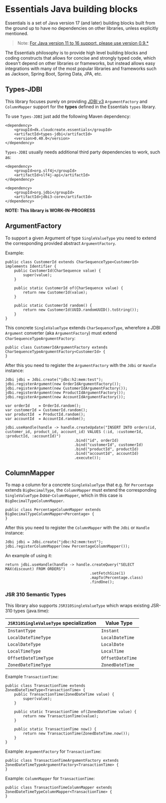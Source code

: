 # Essentials Java building blocks

Essentials is a set of Java version 17 (and later) building blocks built from the ground up to have no dependencies
on other libraries, unless explicitly mentioned.

> Note: [For Java version 11 to 16 support, please use version 0.9.*](https://github.com/cloudcreate-dk/essentials-project/tree/java11)

The Essentials philosophy is to provide high level building blocks and coding constructs that allows for concise and
strongly typed code, which doesn't depend on other libraries or frameworks, but instead allows easy integrations with
many of the most popular libraries and frameworks such as Jackson, Spring Boot, Spring Data, JPA, etc.

## Types-JDBI

This library focuses purely on providing [JDBI v3](https://jdbi.org) `ArgumentFactory` and `ColumnMapper` support for the **types** defined in the Essentials `types`
library.

To use `Types-JDBI` just add the following Maven dependency:
```
<dependency>
    <groupId>dk.cloudcreate.essentials</groupId>
    <artifactId>types-jdbi</artifactId>
    <version>0.40.0</version>
</dependency>
```

`Types-JDBI` usually needs additional third party dependencies to work, such as:
```
<dependency>
    <groupId>org.slf4j</groupId>
    <artifactId>slf4j-api</artifactId>
</dependency>

<dependency>
    <groupId>org.jdbi</groupId>
    <artifactId>jdbi3-core</artifactId>
</dependency>
```

**NOTE:**
**This library is WORK-IN-PROGRESS**

## ArgumentFactory
To support a given Argument of type `SingleValueType` you need to extend the corresponding provided
abstract `ArgumentFactory`.

Example:

```
public class CustomerId extends CharSequenceType<CustomerId> implements Identifier {
    public CustomerId(CharSequence value) {
        super(value);
    }

    public static CustomerId of(CharSequence value) {
        return new CustomerId(value);
    }

    public static CustomerId random() {
        return new CustomerId(UUID.randomUUID().toString());
    }
}
```

This concrete `SingleValueType` extends `CharSequenceType`, wherefore a JDBI `Argument`
converter (aka `ArgumentFactory`) must extend `CharSequenceTypeArgumentFactory`:

```
public class CustomerIdArgumentFactory extends CharSequenceTypeArgumentFactory<CustomerId> {
}
```

After this you need to register the `ArgumentFactory` with the `Jdbi` or `Handle` instance:

```
Jdbi jdbi = Jdbi.create("jdbc:h2:mem:test");
jdbi.registerArgument(new OrderIdArgumentFactory());
jdbi.registerArgument(new CustomerIdArgumentFactory());
jdbi.registerArgument(new ProductIdArgumentFactory());
jdbi.registerArgument(new AccountIdArgumentFactory());
    
var orderId    = OrderId.random();
var customerId = CustomerId.random();
var productId  = ProductId.random();
var accountId  = AccountId.random();

jdbi.useHandle(handle -> handle.createUpdate("INSERT INTO orders(id, customer_id, product_id, account_id) VALUES (:id, :customerId, :productId, :accountId)")
                               .bind("id", orderId)
                               .bind("customerId", customerId)
                               .bind("productId", productId)
                               .bind("accountId", accountId)
                               .execute());
```

## ColumnMapper
To map a column for a concrete `SingleValueType` that e.g. for `Percentage` extends `BigDecimalType`, the
`ColumnMapper` must extend the corresponding `SingleValueType` *base*-`ColumnMapper`, which in this case is `BigDecimalTypeColumnMapper`.

```
public class PercentageColumnMapper extends BigDecimalTypeColumnMapper<Percentage> {
}
```

After this you need to register the `ColumnMapper` with the `Jdbi` or `Handle` instance:
```
Jdbi jdbi = Jdbi.create("jdbc:h2:mem:test");
jdbi.registerColumnMapper(new PercentageColumnMapper());
```

An example of using it:
```
return jdbi.useHandle(handle -> handle.createQuery("SELECT MAX(discount) FROM ORDERS")
                                      .setFetchSize(1)
                                      .mapTo(Percentage.class)
                                      .findOne();
```

### JSR 310 Semantic Types

This library also supports `JSR310SingleValueType` which wraps existing JSR-310 types (java.time):

| `JSR310SingleValueType` specialization | Value Type |
|----------------------------------|-------------------------|
| `InstantType`                    | `Instant`               |
| `LocalDateTimeType`              | `LocalDateTime`         |
| `LocalDateType`                  | `LocalDate`             |
| `LocalTimeType`                  | `LocalTime`             |
| `OffsetDateTimeType`             | `OffsetDateTime`        |
| `ZonedDateTimeType`              | `ZonedDateTime`         |

Example `TransactionTime`:
```
public class TransactionTime extends ZonedDateTimeType<TransactionTime> {
    public TransactionTime(ZonedDateTime value) {
        super(value);
    }

    public static TransactionTime of(ZonedDateTime value) {
        return new TransactionTime(value);
    }

    public static TransactionTime now() {
        return new TransactionTime(ZonedDateTime.now());
    }
}
```

Example: `ArgumentFactory` for `TransactionTime`:
```
public class TransactionTimeArgumentFactory extends ZonedDateTimeTypeArgumentFactory<TransactionTime> {
}
```

Example: `ColumnMapper` for `TransactionTime`:
```
public class TransactionTimeColumnMapper extends ZonedDateTimeTypeColumnMapper<TransactionTime> {
}
```